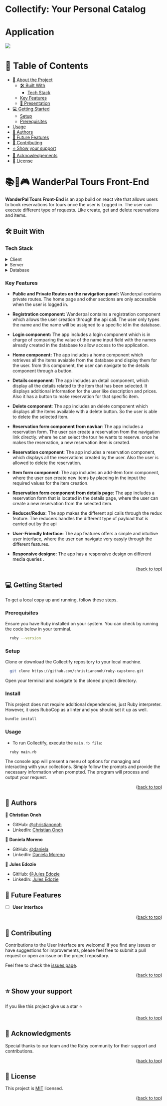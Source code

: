 <a name="readme-top"></a>

# Collectify: Your Personal Catalog

# Application 
<img src="https://github.com/microverseinc/curriculum-ruby/blob/main/group-capstone/images/catalog_of_my_things.png">


<!-- TABLE OF CONTENTS -->

# 📗 Table of Contents

- [📖 About the Project](#about-project)
  - [🛠 Built With](#built-with)
    - [Tech Stack](#tech-stack)
  - [Key Features](#key-features)
  - [🚀 Presentation](#presentation)
- [💻 Getting Started](#getting-started)
  - [Setup](#setup)
  - [Prerequisites](#prerequisites)
 - [Usage](#usage)
- [👥 Authors](#authors)
- [🔭 Future Features](#future-features)
- [🤝 Contributing](#contributing)
- [⭐️ Show your support](#support)
- [🙏 Acknowledgements](#acknowledgements)
- [📝 License](#license)

<!-- PROJECT DESCRIPTION -->

# 📚🎵🎮 WanderPal Tours Front-End <a name="about-project"></a>

**WanderPal Tours Front-End** is an app build on react vite that allows users to book reservations for tours once the user is Logged in. The user can execute different type of requests. Like create, get and delete reservations and items.  

## 🛠 Built With <a name="built-with"></a>

### Tech Stack <a name="tech-stack"></a>

<details>
  <summary>Client</summary>
  <ul>
    <li><a href="https://reactjs.org/">React.js</a></li>
  </ul>
</details>

<details>
  <summary>Server</summary>
  <ul>
    <li><a href="https://www.ruby-lang.org">Ruby</a></li>
  </ul>
</details>

<details>
<summary>Database</summary>
  <ul>
    <li><a href="https://www.postgresql.org/">PostgreSQL</a></li>
  </ul>
</details>

<!-- Features -->

### Key Features <a name="key-features"></a>

- **Public and Private Routes on the navigation panel:** Wanderpal contains private routes. The home page and other sections are only accessible when the user is logged in.

- **Registration component:** Wanderpal contains a registration component which allows the user creation through the api call. The user only types the name and the name will be assigned to a specific id in the database. 

- **Login component:** The app includes a login component which is in charge of comparing the value of the name input field with the names already created in the database to allow access to the application.

- **Home component:** The app includes a home component which retrieves all the items avaiable from the database and display them for the user. from  this component, the user can navigate to the details component through a button.  

- **Details component**: The app includes an detail component,  which display all the details related to  the item that has been selected.  It displays additional information for the user like description and prices. Also it has a button to make reservation for that specific item.  

- **Delete component**: The app includes an delete component which displays all the items available with a delete button. So  the user is able to delete the selected item. 

- **Reservation form component from navbar**: The app includes a reservation form. The user can create a reservation from the navigation link directly. where he can select the tour he wants to reserve. once he makes the reservation, a new reservation item is created.

- **Reservation component**: The app includes a reservation component, which displays all the reservations created by the user. Also the user is allowed to  delete the reservation. 

- **Item form component**: The app includes an add-item  form component, where the user can create new items by placeing in the input the required values for the item creation.

- **Reservation form component from details page**: The app includes a reservation form that is located in the details page, where the user can create a new reservation from the selected item.

- **Reducer/Redux**: The app makes the different api calls through the redux feature. The reducers handles the different type of payload that is carried out by the api 

- **User-Friendly Interface:** The app features offers a simple and intuitive user interface, where the user can navigate very easyly through the different features.

- **Responsive designe:** The app has a responsive design on different media queries .

<p align="right">(<a href="#readme-top">back to top</a>)</p>


<!-- GETTING STARTED -->

## 💻 Getting Started <a name="getting-started"></a>

To get a local copy up and running, follow these steps.

### Prerequisites

Ensure you have Ruby installed on your system. You can check by running the code below in your terminal.
```sh
  ruby --version
```
### Setup

Clone or download the Collectify repository to your local machine.
```sh
  git clone https://github.com/christianonoh/ruby-capstone.git
```
Open your terminal and navigate to the cloned project directory.

### Install

This project does not require additional dependencies, just Ruby interpreter. However, it uses RuboCop as a linter and you should set it up as well.

```sh
bundle install
```

### Usage
 - To run Collectify, execute the `main.rb file`:

```sh
  ruby main.rb
```
The console app will present a menu of options for managing and interacting with your collections. Simply follow the prompts and provide the necessary information when prompted. The program will process and output your request.

<p align="right">(<a href="#readme-top">back to top</a>)</p>

## 👥 Authors <a name="authors"></a>

👤 **Christian Onoh**

- GitHub: [@christianonoh](https://github.com/christianonoh)
- LinkedIn: [Christian Onoh](https://www.linkedin.com/in/christianonoh)

👤 **Daniela Moreno**

- GitHub: [@daniela](https://github.com/danielamoreno699)
- LinkedIn: [Daniela Moreno](https://www.linkedin.com/in/daniela-moreno-06a139124/)

👤 **Jules Edozie**

- GitHub: [@Jules Edozie](https://github.com/julzedz)
- LinkedIn: [Jules Edozie](https://www.linkedin.com/in/jules-edozie-b59b94234/)

<!-- FUTURE FEATURES -->

## 🔭 Future Features <a name="future-features"></a>

- [ ] **User Interface**

<p align="right">(<a href="#readme-top">back to top</a>)</p>

<!-- CONTRIBUTING -->

## 🤝 Contributing <a name="contributing"></a>

Contributions to the User Interface are welcome! If you find any issues or have suggestions for improvements, please feel free to submit a pull request or open an issue on the project repository.

Feel free to check the [issues page](../../issues/).

<p align="right">(<a href="#readme-top">back to top</a>)</p>

<!-- SUPPORT -->

## ⭐️ Show your support <a name="support"></a>

If you like this project give us a star ⭐️

<p align="right">(<a href="#readme-top">back to top</a>)</p>

<!-- ACKNOWLEDGEMENTS -->

## 🙏 Acknowledgments <a name="acknowledgements"></a>

Special thanks to our team and the Ruby community for their support and contributions.

<p align="right">(<a href="#readme-top">back to top</a>)</p>


<!-- LICENSE -->

## 📝 License <a name="license"></a>

This project is [MIT](./LICENSE) licensed.


<p align="right">(<a href="#readme-top">back to top</a>)</p>
